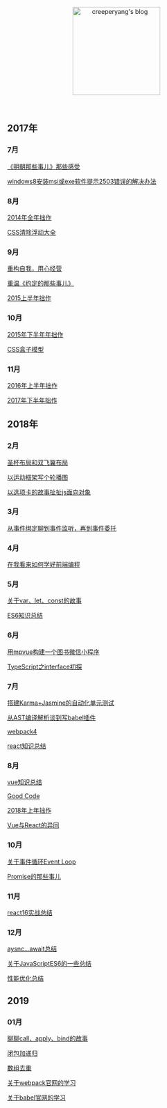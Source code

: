 <p align="center">
  <a href="https:///github.com/Zenquan/blog">
  <img width="202" alt="creeperyang's blog" src="https://cloud.githubusercontent.com/assets/8046480/14981004/d3108ee0-115e-11e6-8f35-b4320b214947.png">
  </a>
</p>

<br/>

## 2017年

### 7月

[《明朝那些事儿》那些感受](./码字集/《明朝那些事儿》那些感受.md)

[windows8安装msi或exe软件提示2503错误的解决办法](./技术集/windows8安装msi或exe软件提示2503错误的解决办法.md)

### 8月

[2014年全年拙作](./码字集/2014年全年拙作.md)

[CSS清除浮动大全](./技术集/CSS清除浮动大全.md)

### 9月

[重构自我，用心经营](./码字集/重构自我，用心经营.md)

[重温《约定的那些事儿》](./码字集/重温《约定的那些事儿》.md)

[2015上半年拙作](./码字集/2015上半年拙作.md)

### 10月

[2015年下半年年拙作](./码字集/2015年下半年拙作.md)

[CSS盒子模型](./技术集/CSS盒子模型.md)

### 11月

[2016年上半年拙作](./码字集/2016年上半年拙作.md)

[2017年下半年拙作](./码字集/2017年下半年拙作.md)

## 2018年

### 2月

[圣杯布局和双飞翼布局](./技术集/圣杯布局和双飞翼布局.md)

[以运动框架写个轮播图](./技术集/以运动框架写个轮播图.md)

[以选项卡的故事扯扯js面向对象](./技术集/以选项卡的故事扯扯js面向对象.md)

### 3月

[从事件绑定聊到事件监听，再到事件委托](./技术集/从事件绑定聊到事件监听，再到事件委托.md)

### 4月

[在我看来如何学好前端编程](./码字集/在我看来如何学好前端编程.md)

### 5月

[关于var、let、const的故事](./技术集/关于var、let、const的故事.md)

[ES6知识总结](./技术集/ES6知识总结.md)

### 6月

[用mpvue构建一个图书微信小程序](./技术集/用mpvue构建一个图书微信小程序.md)

[TypeScript之interface初探](./技术集/TypeScript之interface初探.md)

### 7月

[搭建Karma+Jasmine的自动化单元测试](./技术集/搭建Karma+Jasmine的自动化单元测试.md)

[从AST编译解析谈到写babel插件](./技术集/从AST编译解析谈到写babel插件.md)

[webpack4](./技术集/webpack4.md)

[react知识总结](./技术集/react知识总结.md)

### 8月

[vue知识总结](./技术集/vue知识总结.md)

[Good Code](./技术集/good-code.md)

[2018年上年拙作](./码字集/2018年上半年拙作.md)

[Vue与React的异同](./技术集/Vue与React的异同.md)

### 10月

[关于事件循环Event Loop](./技术集/关于事件循环Eventloop.md)

[Promise的那些事儿](./技术集/Promise的那些事儿.md)

### 11月

[react16实战总结](./技术集/react16实战总结.md)

### 12月

[aysnc...await总结](./技术集/aysnc...await总结.md)

[关于JavaScriptES6的一些总结](./技术集/关于JavaScriptES6的一些总结.md)

[性能优化总结](./技术集/性能优化总结.md)

## 2019

### 01月

[聊聊call、apply、bind的故事](./技术集/聊聊call、apply、bind的故事.md)

[闭包加递归](./技术集/闭包加递归.md)

[数组去重](./技术集/数组去重.md)

[关于webpack官网的学习](./技术集/关于webpack官网的学习.md)

[关于babel官网的学习](./技术集/关于babel官网的学习.md)